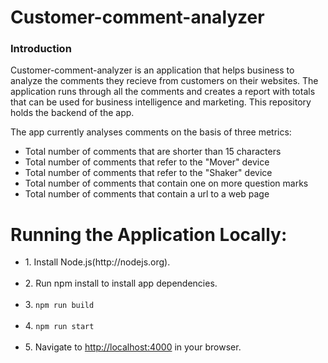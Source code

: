 <h1>Customer-comment-analyzer</h1>

<h3>Introduction</h3>

<p>Customer-comment-analyzer is an application that helps business to analyze the comments they recieve from customers on their websites. The application runs through all the comments and creates a report with totals that can be used for business intelligence and marketing. This repository holds the backend of the app.</p>

<p>The app currently analyses comments on the basis of three metrics:</p>

<ul>
    <li>Total number of comments that are shorter than 15 characters</li>
    <li>Total number of comments that refer to the "Mover" device</li>
    <li>Total number of comments that refer to the "Shaker" device</li>
    <li>Total number of comments that contain one on more question marks</li>
    <li>Total number of comments that contain a url to a web page</li>
</ul>

<h1>Running the Application Locally:</h1>

<ul>
    <li>1. Install Node.js(http://nodejs.org).</li><br>
    <li>2. Run npm install to install app dependencies.</li><br>
    <li>3. <code>npm run build</code> </li><br>
    <li>4. <code>npm run start</code> </li><br>
    <li>5. Navigate to <a href="http://localhost:4000">http://localhost:4000</a> in your browser.</li>
</ul>